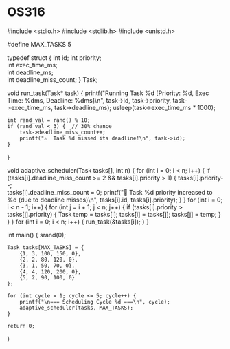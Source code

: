 # OS316
#include <stdio.h>
#include <stdlib.h>
#include <unistd.h> 

#define MAX_TASKS 5

typedef struct {
    int id;
    int priority;            
    int exec_time_ms;        
    int deadline_ms;        
    int deadline_miss_count;
} Task;

void run_task(Task* task) {
    printf("Running Task %d [Priority: %d, Exec Time: %dms, Deadline: %dms]\n",
           task->id, task->priority, task->exec_time_ms, task->deadline_ms);
    usleep(task->exec_time_ms * 1000);  

    int rand_val = rand() % 10;
    if (rand_val < 3) {  // 30% chance
        task->deadline_miss_count++;
        printf("⚠️  Task %d missed its deadline!\n", task->id);
    }
}

void adaptive_scheduler(Task tasks[], int n) {
    for (int i = 0; i < n; i++) {
        if (tasks[i].deadline_miss_count >= 2 && tasks[i].priority > 1) {
            tasks[i].priority--;  
            tasks[i].deadline_miss_count = 0;
            printf("🔁 Task %d priority increased to %d (due to deadline misses)\n",
                   tasks[i].id, tasks[i].priority);
        }
    }
    for (int i = 0; i < n - 1; i++) {
        for (int j = i + 1; j < n; j++) {
            if (tasks[i].priority > tasks[j].priority) {
                Task temp = tasks[i];
                tasks[i] = tasks[j];
                tasks[j] = temp;
            }
        }
    }
    for (int i = 0; i < n; i++) {
        run_task(&tasks[i]);
    }
}

int main() {
    srand(0);

    Task tasks[MAX_TASKS] = {
        {1, 3, 100, 150, 0},
        {2, 2, 80, 120, 0},
        {3, 1, 50, 70, 0},
        {4, 4, 120, 200, 0},
        {5, 2, 90, 100, 0}
    };

    for (int cycle = 1; cycle <= 5; cycle++) {
        printf("\n=== Scheduling Cycle %d ===\n", cycle);
        adaptive_scheduler(tasks, MAX_TASKS);
    }

    return 0;
}
